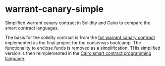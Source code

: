 # warrant-canary-simple
Simplified warrant canary contract in Solidity and Cairo to compare the smart contract languages.

The basis for the solidity contract is from the [full warrant canary contract](https://github.com/haurog/blockchain-developer-bootcamp-final-project) implemented as the final project for the consensys bootcamp. The functionality to  enclose funds is removed as a simplification. THis simplified version is then reimplemented in the [Cairo smart contract programming language](https://www.cairo-lang.org/docs/). 
